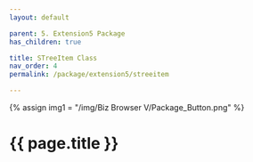 ```yaml
---
layout: default

parent: 5. Extension5 Package
has_children: true

title: STreeItem Class
nav_order: 4
permalink: /package/extension5/streeitem

---
```

{% assign img1 = "/img/Biz Browser V/Package_Button.png" %}


# {{ page.title }}
